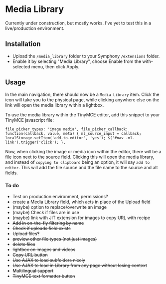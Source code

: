 # Media Library

Currently under construction, but mostly works. I've yet to test this in a live/production environment.

## Installation

- Upload the `/media_library` folder to your Symphony `/extensions` folder.
- Enable it by selecting "Media Library", choose Enable from the with-selected menu, then click Apply.

## Usage

In the main navigation, there should now be a `Media Library` item. Click the icon will take you to the physical page, while clicking anywhere else on the link will open the media library within a lightbox.

To use the media library within the TinyMCE editor, add this snippet to your TinyMCE javascript file:

`
file_picker_types: 'image media',
file_picker_callback: function(callback, value, meta) {
	ml_source_input = callback;
	localStorage.setItem('add-to-editor', 'yes');
	$('#nav .ml-link').trigger('click');
},
`

Now, when clicking the image or media icon within the editor, there will be a file icon next to the source field. Clicking this will open the media library, and instead of `copying to clipboard` being an option, it will say `add to editor`. This will add the file source and the file name to the source and alt fields.

### To do

- Test on production environment, permissions?
- create a Media Library field, which acts in place of the Upload field
- (maybe) option to replace/overwrite an image
- (maybe) Check if files are in use
- (maybe) link with JIT extension for images to copy URL with recipe
- ~~Add in on-the-fly filtering by name~~
- ~~Check if uploads field exists~~
- ~~Upload files?~~
- ~~preview other file types (not just images)~~
- ~~delete files~~
- ~~lightbox on images and videos~~
- ~~Copy URL button~~
- ~~Use AJAX to load subfolders nicely~~
- ~~Use AJAX to load in Library from any page without losing context~~
- ~~Multilingual support~~
- ~~TinyMCE text formatter button~~
